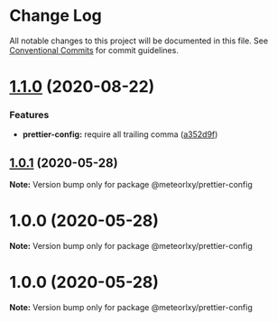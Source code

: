 # Change Log

All notable changes to this project will be documented in this file.
See [Conventional Commits](https://conventionalcommits.org) for commit guidelines.

# [1.1.0](http://git.code.oa.com/javascript/rules/compare/@meteorlxy/prettier-config@1.0.1...@meteorlxy/prettier-config@1.1.0) (2020-08-22)

### Features

- **prettier-config:** require all trailing comma ([a352d9f](http://git.code.oa.com/javascript/rules/commits/a352d9f5fc414fa77976a6c8c3344c0c3c8259a8))

## [1.0.1](http://git.code.oa.com/javascript/rules/compare/@meteorlxy/prettier-config@1.0.0...@meteorlxy/prettier-config@1.0.1) (2020-05-28)

**Note:** Version bump only for package @meteorlxy/prettier-config

# 1.0.0 (2020-05-28)

**Note:** Version bump only for package @meteorlxy/prettier-config

# 1.0.0 (2020-05-28)

**Note:** Version bump only for package @meteorlxy/prettier-config
